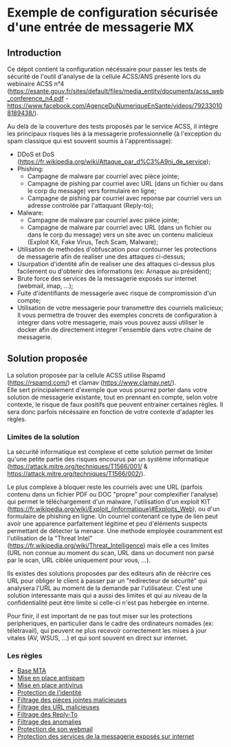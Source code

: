 # Exemple de configuration sécurisée d'une entrée de messagerie MX
## Introduction
Ce dépot contient la configuration nécéssaire pour passer les tests de sécurité de l'outil d'analyse de la cellule ACSS/ANS présenté lors du webinaire ACSS n°4 (https://esante.gouv.fr/sites/default/files/media_entity/documents/acss_web_conference_n4.pdf - https://www.facebook.com/AgenceDuNumeriqueEnSante/videos/792330108189438/).  

Au delà de la couverture des tests proposés par le service ACSS, il intègre les principaux risques liés à la messagerie professionnelle (à l'exception du spam classique qui est souvent soumis à l'apprentissage):
  - DDoS et DoS (https://fr.wikipedia.org/wiki/Attaque_par_d%C3%A9ni_de_service);
  - Phishing:
    - Campagne de malware par courriel avec pièce jointe;
    - Campagne de pishing par courriel avec URL (dans un fichier ou dans le corp du message) vers formulaire en ligne;
    - Campagne de pishing par courriel avec reponse par courriel vers un adresse controlée par l'attaquant (Reply-to);
  - Malware:
    - Campagne de malware par courriel avec pièce jointe;
    - Campagne de malware par courriel avec URL (dans un fichier ou dans le corp du message) vers un site avec un contenu malicieux (Exploit Kit, Fake Virus, Tech Scam, Malware);
  - Utilisation de methodes d'obfuscation pour contourner les protections de messagerie afin de realiser une des attaques ci-dessus;
  - Usurpation d'identité afin de realiser une des attaques ci-dessus plus facilement ou d'obtenir des informations (ex: Arnaque au président);
  - Brute force des services de la messagerie exposés sur internet (webmail, imap, ...);
  - Fuite d'identifiants de messagerie avec risque de compromission d'un compte;
  - Utilisation de votre messagerie pour transmettre des courriels malicieux;
Il vous permettra de trouver des exemples concrets de configuration à integrer dans votre messagerie, mais vous pouvez aussi utiliser le docker afin de directement integrer l'ensemble dans votre chaine de messagerie.

## Solution proposée
La solution proposée par la cellule ACSS utilise Rspamd (https://rspamd.com/) et clamav (https://www.clamav.net/).  
Elle sert principalement d'exemple que vous pourrez porter dans votre solution de messagerie existante, tout en prennant en compte, selon votre contexte, le risque de faux positifs que peuvent entrainer certaines règles. Il sera donc parfois nécéssaire en fonction de votre contexte d'adapter les règles.

### Limites de la solution
La sécurité informatique est complexe et cette solution permet de limiter qu'une petite partie des risques encourus par un système informatique (https://attack.mitre.org/techniques/T1566/001/ & https://attack.mitre.org/techniques/T1566/002/). 

Le plus complexe à bloquer reste les courriels avec une URL (parfois contenu dans un fichier PDF ou DOC "propre" pour complexifier l'analyse) qui permet le téléchargement d'un malware, l'utilisation d'un exploit KIT (https://fr.wikipedia.org/wiki/Exploit_(informatique)#Exploits_Web), ou d'un formulaire de phishing en ligne. Un courriel contenant ce type de lien peut avoir une apparence parfaitement légitime et peu d'éléments suspects permettant de détecter la menace. Une methode employée couramment est l'utilisation de la "Threat Intel" (https://fr.wikipedia.org/wiki/Threat_Intelligence) mais elle a ces limites (URL non connue au moment du scan, URL dans un document non parsé par le scan, URL ciblée uniquement pour vous, ...).

Ils existes des solutions proposées par des editeurs afin de réécrire ces URL pour obliger le client à passer par un "redirecteur de sécurité" qui analysera l'URL au moment de la demande par l'utilisateur. C'est une solution interessante mais qui a aussi des limites et qui au niveau de la confidentialité peut être limite si celle-ci n'est pas hebergée en interne.

Pour finir, il est important de ne pas tout miser sur les protections peripheriques, en particulier dans le cadre des ordinateurs nomades (ex: télétravail), qui peuvent ne plus recevoir correctement les mises à jour vitales (AV, WSUS, ...) et qui sont souvent en direct sur internet.

### Les règles
  - [Base MTA](rules/mta.md)
  - [Mise en place antispam](rules/antispam.md)
  - [Mise en place antivirus](rules/antivirus.md)
  - [Protection de l'identité](rules/ident.md)
  - [Filtrage des pièces jointes malicieuses](rules/attachment.md)
  - [Filtrage des URL malicieuses](rules/url.md)
  - [Filtrage des Reply-To](rules/reply.md)
  - [Filtrage des anomalies](rules/anomalies.md)
  - [Protection de son webmail](rules/webmail.md)
  - [Protection des services de la messagerie exposés sur internet](rules/internet.md)
